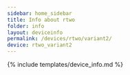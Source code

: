 ```yaml
---
sidebar: home_sidebar
title: Info about rtwo
folder: info
layout: deviceinfo
permalink: /devices/rtwo/variant2/
device: rtwo_variant2
---
```

{% include templates/device_info.md %}
